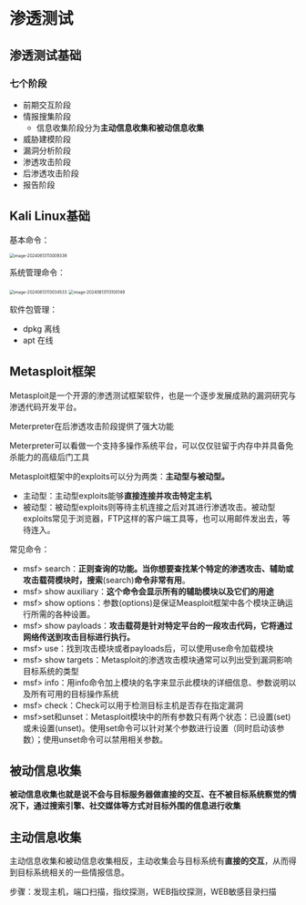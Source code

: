 # 渗透测试

## 渗透测试基础

### 七个阶段

- 前期交互阶段
- 情报搜集阶段
  - 信息收集阶段分为**主动信息收集和被动信息收集**
- 威胁建模阶段
- 漏洞分析阶段
- 渗透攻击阶段
- 后渗透攻击阶段
- 报告阶段



## Kali Linux基础

基本命令：

<img src="E:\学学学\本科\大二下\软件安全\复习笔记_陆皓喆\章节复习\渗透测试.assets\image-20240613113009339.png" alt="image-20240613113009339" style="zoom:50%;" />

系统管理命令：

<img src="E:\学学学\本科\大二下\软件安全\复习笔记_陆皓喆\章节复习\渗透测试.assets\image-20240613113034533.png" alt="image-20240613113034533" style="zoom:50%;" />

<img src="E:\学学学\本科\大二下\软件安全\复习笔记_陆皓喆\章节复习\渗透测试.assets\image-20240613113100149.png" alt="image-20240613113100149" style="zoom:50%;" />



软件包管理：

- dpkg 离线
- apt 在线



## Metasploit框架

Metasploit是一个开源的渗透测试框架软件，也是一个逐步发展成熟的漏洞研究与渗透代码开发平台。

Meterpreter在后渗透攻击阶段提供了强大功能

Meterpreter可以看做一个支持多操作系统平台，可以仅仅驻留于内存中并具备免杀能力的高级后门工具

Metasploit框架中的exploits可以分为两类：**主动型与被动型。**

- 主动型：主动型exploits能够**直接连接并攻击特定主机**
- 被动型：被动型exploits则等待主机连接之后对其进行渗透攻击。被动型exploits常见于浏览器，FTP这样的客户端工具等，也可以用邮件发出去，等待连入。

常见命令：

- msf> search：**正则查询的功能。当你想要查找某个特定的渗透攻击、辅助或攻击载荷模块时，搜索**(search)**命令非常有用**。
- msf> show auxiliary：**这个命令会显示所有的辅助模块以及它们的用途**
- msf> show options：参数(options)是保证Measploit框架中各个模块正确运行所需的各种设置。
- msf> show payloads：**攻击载荷是针对特定平台的一段攻击代码，它将通过网络传送到攻击目标进行执行。**
- msf> use：找到攻击模块或者payloads后，可以使用use命令加载模块
- msf> show targets：Metasploit的渗透攻击模块通常可以列出受到漏洞影响目标系统的类型
- msf> info：用info命令加上模块的名字来显示此模块的详细信息、参数说明以及所有可用的目标操作系统
- msf> check：Check可以用于检测目标主机是否存在指定漏洞
- msf>set和unset：Metasploit模块中的所有参数只有两个状态：已设置(set)或未设置(unset)。使用set命令可以针对某个参数进行设置（同时启动该参数）；使用unset命令可以禁用相关参数。



## 被动信息收集

**被动信息收集也就是说不会与目标服务器做直接的交互、在不被目标系统察觉的情况下，通过搜索引擎、社交媒体等方式对目标外围的信息进行收集**



## 主动信息收集

主动信息收集和被动信息收集相反，主动收集会与目标系统有**直接的交互**，从而得到目标系统相关的一些情报信息。

步骤：发现主机，端口扫描，指纹探测，WEB指纹探测，WEB敏感目录扫描